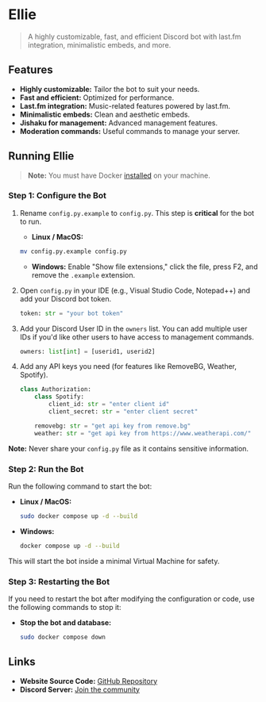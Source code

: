 # Ellie

> A highly customizable, fast, and efficient Discord bot with last.fm integration, minimalistic embeds, and more.

## Features

- **Highly customizable:** Tailor the bot to suit your needs.
- **Fast and efficient:** Optimized for performance.
- **Last.fm integration:** Music-related features powered by last.fm.
- **Minimalistic embeds:** Clean and aesthetic embeds.
- **Jishaku for management:** Advanced management features.
- **Moderation commands:** Useful commands to manage your server.

## Running Ellie

> **Note:** You must have Docker [installed](https://docs.docker.com/engine/install/) on your machine.

### Step 1: Configure the Bot

1. Rename `config.py.example` to `config.py`. This step is **critical** for the bot to run.

    - **Linux / MacOS:**

    ```sh
    mv config.py.example config.py
    ```

    - **Windows:** Enable "Show file extensions," click the file, press F2, and remove the `.example` extension.

2. Open `config.py` in your IDE (e.g., Visual Studio Code, Notepad++) and add your Discord bot token.

    ```py
    token: str = "your bot token"
    ```

3. Add your Discord User ID in the `owners` list. You can add multiple user IDs if you'd like other users to have access to management commands.

    ```py
    owners: list[int] = [userid1, userid2]
    ```

4. Add any API keys you need (for features like RemoveBG, Weather, Spotify).

    ```py
    class Authorization:
        class Spotify:
            client_id: str = "enter client id"
            client_secret: str = "enter client secret"

        removebg: str = "get api key from remove.bg"
        weather: str = "get api key from https://www.weatherapi.com/"
    ```

**Note:** Never share your `config.py` file as it contains sensitive information.

### Step 2: Run the Bot

Run the following command to start the bot:

- **Linux / MacOS:**

    ```sh
    sudo docker compose up -d --build
    ```

- **Windows:**

    ```sh
    docker compose up -d --build
    ```

This will start the bot inside a minimal Virtual Machine for safety.

### Step 3: Restarting the Bot

If you need to restart the bot after modifying the configuration or code, use the following commands to stop it:

- **Stop the bot and database:**

    ```sh
    sudo docker compose down
    ```

## Links

- **Website Source Code:** [GitHub Repository](https://github.com/leeaahhh/rei-websitev2)
- **Discord Server:** [Join the community](https://discord.gg/3mwJgnCrZw)
